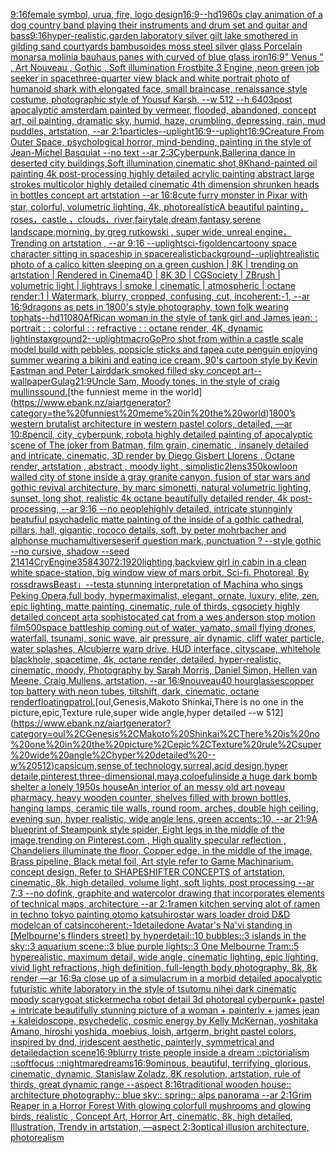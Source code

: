 [9:16](https://www.ebank.nz/aiartgenerator?category=9%3A16)[female symbol, urua, fire, logo design](https://www.ebank.nz/aiartgenerator?category=female%20symbol%2C%20urua%2C%20fire%2C%20logo%20design)[16:9](https://www.ebank.nz/aiartgenerator?category=16%3A9)[--hd](https://www.ebank.nz/aiartgenerator?category=--hd)[1960s clay animation of a dog country band playing their instruments and drum set and guitar and bass](https://www.ebank.nz/aiartgenerator?category=1960s%20clay%20animation%20of%20a%20dog%20country%20band%20playing%20their%20instruments%20and%20drum%20set%20and%20guitar%20and%20bass)[9:16](https://www.ebank.nz/aiartgenerator?category=9%3A16)[hyper-realistic,](https://www.ebank.nz/aiartgenerator?category=hyper-realistic%2C)[garden laboratory silver gilt lake  smothered in gilding sand courtyards bambusoides moss steel silver glass  Porcelain monarsa molinia bauhaus panes with curved of blue glass iron](https://www.ebank.nz/aiartgenerator?category=garden%20laboratory%20silver%20gilt%20lake%20%20smothered%20in%20gilding%20sand%20courtyards%20bambusoides%20moss%20steel%20silver%20glass%20%20Porcelain%20monarsa%20molinia%20bauhaus%20panes%20with%20curved%20of%20blue%20glass%20iron)[16:9](https://www.ebank.nz/aiartgenerator?category=16%3A9)[" Venus " , Art Nouveau , Gothic , Soft illumination   Frostbite 3 Engine ,](https://www.ebank.nz/aiartgenerator?category=%22%20Venus%20%22%20%2C%20Art%20Nouveau%20%2C%20Gothic%20%2C%20Soft%20illumination%20%20%20Frostbite%203%20Engine%20%2C)[neon green job seeker in space](https://www.ebank.nz/aiartgenerator?category=neon%20green%20job%20seeker%20in%20space)[three-quarter view black and white portrait photo of humanoid shark with elongated face, small braincase, renaissance style costume, photographic style of Yousuf Karsh, --w 512 --h 640](https://www.ebank.nz/aiartgenerator?category=three-quarter%20view%20black%20and%20white%20portrait%20photo%20of%20humanoid%20shark%20with%20elongated%20face%2C%20small%20braincase%2C%20renaissance%20style%20costume%2C%20photographic%20style%20of%20Yousuf%20Karsh%2C%20--w%20512%20--h%20640)[3](https://www.ebank.nz/aiartgenerator?category=3)[post apocalyptic amsterdam painted by vermeer, flooded, abandoned, concept art, oil painting, dramatic sky, humid, haze, crumbling, depressing, rain, mud puddles, artstation, --ar 2:1](https://www.ebank.nz/aiartgenerator?category=post%20apocalyptic%20amsterdam%20painted%20by%20vermeer%2C%20flooded%2C%20abandoned%2C%20concept%20art%2C%20oil%20painting%2C%20dramatic%20sky%2C%20humid%2C%20haze%2C%20crumbling%2C%20depressing%2C%20rain%2C%20mud%20puddles%2C%20artstation%2C%20--ar%202%3A1)[particles](https://www.ebank.nz/aiartgenerator?category=particles)[--uplight](https://www.ebank.nz/aiartgenerator?category=--uplight)[16:9](https://www.ebank.nz/aiartgenerator?category=16%3A9)[--uplight](https://www.ebank.nz/aiartgenerator?category=--uplight)[16:9](https://www.ebank.nz/aiartgenerator?category=16%3A9)[Creature From Outer Space, psychological horror, mind-bending, painting in the style of Jean-Michel Basquiat --no text --ar 2:3](https://www.ebank.nz/aiartgenerator?category=Creature%20From%20Outer%20Space%2C%20psychological%20horror%2C%20mind-bending%2C%20painting%20in%20the%20style%20of%20Jean-Michel%20Basquiat%20--no%20text%20--ar%202%3A3)[Cyberpunk,Ballerina dance in deserted city buildings,Soft illumination,cinematic shot,8K](https://www.ebank.nz/aiartgenerator?category=Cyberpunk%2CBallerina%20dance%20in%20deserted%20city%20buildings%2CSoft%20illumination%2Ccinematic%20shot%2C8K)[hand-painted oil painting 4k post-processing highly detailed acrylic painting abstract large strokes multicolor highly detailed cinematic 4th dimension  shrunken heads in bottles concept art artstation --ar 16:8](https://www.ebank.nz/aiartgenerator?category=hand-painted%20oil%20painting%204k%20post-processing%20highly%20detailed%20acrylic%20painting%20abstract%20large%20strokes%20multicolor%20highly%20detailed%20cinematic%204th%20dimension%20%20shrunken%20heads%20in%20bottles%20concept%20art%20artstation%20--ar%2016%3A8)[cute furry monster in Pixar with star, colorful, volumetric lighting, 4k, photorealistic](https://www.ebank.nz/aiartgenerator?category=cute%20furry%20monster%20in%20Pixar%20with%20star%2C%20colorful%2C%20volumetric%20lighting%2C%204k%2C%20photorealistic)[A beautiful painting，roses，castle ，clouds，river,fairytale,dream,fantasy,serene landscape,morning, by greg rutkowski , super wide, unreal engine，Trending on artstation , --ar 9:16 --uplight](https://www.ebank.nz/aiartgenerator?category=A%20beautiful%20painting%EF%BC%8Croses%EF%BC%8Ccastle%20%EF%BC%8Cclouds%EF%BC%8Criver%2Cfairytale%2Cdream%2Cfantasy%2Cserene%20landscape%2Cmorning%2C%20by%20greg%20rutkowski%20%2C%20super%20wide%2C%20unreal%20engine%EF%BC%8CTrending%20on%20artstation%20%2C%20--ar%209%3A16%20--uplight)[sci-fi](https://www.ebank.nz/aiartgenerator?category=sci-fi)[golden](https://www.ebank.nz/aiartgenerator?category=golden)[cartoony space character sitting in spaceship in space](https://www.ebank.nz/aiartgenerator?category=cartoony%20space%20character%20sitting%20in%20spaceship%20in%20space)[realistic](https://www.ebank.nz/aiartgenerator?category=realistic)[background](https://www.ebank.nz/aiartgenerator?category=background)[--uplight](https://www.ebank.nz/aiartgenerator?category=--uplight)[realistic photo of a calico kitten sleeping on a green cushion | 8K | trending on artstation | Rendered in Cinema4D | 8K 3D | CGSociety | ZBrush | volumetric light | lightrays | smoke | cinematic | atmospheric | octane render:1 | Watermark, blurry, cropped, confusing, cut, incoherent:-1, --ar 16:9](https://www.ebank.nz/aiartgenerator?category=realistic%20photo%20of%20a%20calico%20kitten%20sleeping%20on%20a%20green%20cushion%20%7C%208K%20%7C%20trending%20on%20artstation%20%7C%20Rendered%20in%20Cinema4D%20%7C%208K%203D%20%7C%20CGSociety%20%7C%20ZBrush%20%7C%20volumetric%20light%20%7C%20lightrays%20%7C%20smoke%20%7C%20cinematic%20%7C%20atmospheric%20%7C%20octane%20render%3A1%20%7C%20Watermark%2C%20blurry%2C%20cropped%2C%20confusing%2C%20cut%2C%20incoherent%3A-1%2C%20--ar%2016%3A9)[dragons as pets in 1800's style photography, town folk wearing tophats](https://www.ebank.nz/aiartgenerator?category=dragons%20as%20pets%20in%201800%27s%20style%20photography%2C%20town%20folk%20wearing%20tophats)[--hd](https://www.ebank.nz/aiartgenerator?category=--hd)[1](https://www.ebank.nz/aiartgenerator?category=1)[1080](https://www.ebank.nz/aiartgenerator?category=1080)[AfRican woman in the style of tank girl and James jean: : portrait : : colorful : : refractive : : octane render, 4K, dynamic light](https://www.ebank.nz/aiartgenerator?category=AfRican%20woman%20in%20the%20style%20of%20tank%20girl%20and%20James%20jean%3A%20%3A%20portrait%20%3A%20%3A%20colorful%20%3A%20%3A%20refractive%20%3A%20%3A%20octane%20render%2C%204K%2C%20dynamic%20light)[instax](https://www.ebank.nz/aiartgenerator?category=instax)[ground](https://www.ebank.nz/aiartgenerator?category=ground)[2](https://www.ebank.nz/aiartgenerator?category=2)[--uplight](https://www.ebank.nz/aiartgenerator?category=--uplight)[macro](https://www.ebank.nz/aiartgenerator?category=macro)[GoPro shot from within a castle scale model build with pebbles, popsicle sticks and tape](https://www.ebank.nz/aiartgenerator?category=GoPro%20shot%20from%20within%20a%20castle%20scale%20model%20build%20with%20pebbles%2C%20popsicle%20sticks%20and%20tape)[a cute penguin enjoying summer wearing a bikini and eating ice cream, 90's cartoon style by Kevin Eastman and Peter Laird](https://www.ebank.nz/aiartgenerator?category=a%20cute%20penguin%20enjoying%20summer%20wearing%20a%20bikini%20and%20eating%20ice%20cream%2C%2090%27s%20cartoon%20style%20by%20Kevin%20Eastman%20and%20Peter%20Laird)[dark smoked filled sky concept art--wallpaper](https://www.ebank.nz/aiartgenerator?category=dark%20smoked%20filled%20sky%20concept%20art--wallpaper)[Gulag](https://www.ebank.nz/aiartgenerator?category=Gulag)[21:9](https://www.ebank.nz/aiartgenerator?category=21%3A9)[Uncle Sam, Moody tones, in the style of craig mullins](https://www.ebank.nz/aiartgenerator?category=Uncle%20Sam%2C%20Moody%20tones%2C%20in%20the%20style%20of%20craig%20mullins)[sound.](https://www.ebank.nz/aiartgenerator?category=sound.)[the funniest meme in the world](https://www.ebank.nz/aiartgenerator?category=the%20funniest%20meme%20in%20the%20world)[1800’s western brutalist architecture in western pastel colors, detailed, —ar 10:8](https://www.ebank.nz/aiartgenerator?category=1800%E2%80%99s%20western%20brutalist%20architecture%20in%20western%20pastel%20colors%2C%20detailed%2C%20%E2%80%94ar%2010%3A8)[pencil, city, cyberpunk, robot](https://www.ebank.nz/aiartgenerator?category=pencil%2C%20city%2C%20cyberpunk%2C%20robot)[a highly detailed painting of apocalyptic scene of The joker from Batman, film grain, cinematic , insanely detailed and intricate, cinematic, 3D render by Diego Gisbert Llorens , Octane render, artstation , abstract , moody light , simplistic](https://www.ebank.nz/aiartgenerator?category=a%20highly%20detailed%20painting%20of%20apocalyptic%20scene%20of%20The%20joker%20from%20Batman%2C%20film%20grain%2C%20cinematic%20%2C%20insanely%20detailed%20and%20intricate%2C%20cinematic%2C%203D%20render%20by%20Diego%20Gisbert%20Llorens%20%2C%20Octane%20render%2C%20artstation%20%2C%20abstract%20%2C%20moody%20light%20%2C%20simplistic)[2](https://www.ebank.nz/aiartgenerator?category=2)[lens](https://www.ebank.nz/aiartgenerator?category=lens)[350](https://www.ebank.nz/aiartgenerator?category=350)[kowloon walled city of stone inside a gray granite canyon, fusion of star wars and gothic revival architecture, by marc simonetti, natural volumetric lighting, sunset, long shot, realistic 4k octane beautifully detailed render, 4k post-processing, --ar 9:16 --no people](https://www.ebank.nz/aiartgenerator?category=kowloon%20walled%20city%20of%20stone%20inside%20a%20gray%20granite%20canyon%2C%20fusion%20of%20star%20wars%20and%20gothic%20revival%20architecture%2C%20by%20marc%20simonetti%2C%20natural%20volumetric%20lighting%2C%20sunset%2C%20long%20shot%2C%20realistic%204k%20octane%20beautifully%20detailed%20render%2C%204k%20post-processing%2C%20--ar%209%3A16%20--no%20people)[highly detailed, intricate stunnginly beatufiul psychadelic matte painting of the inside of a gothic cathedral, pillars, hall, gigantic, rococo details, soft, by peter mohrbacher and alphonse mucha](https://www.ebank.nz/aiartgenerator?category=highly%20detailed%2C%20intricate%20stunnginly%20beatufiul%20psychadelic%20matte%20painting%20of%20the%20inside%20of%20a%20gothic%20cathedral%2C%20pillars%2C%20hall%2C%20gigantic%2C%20rococo%20details%2C%20soft%2C%20by%20peter%20mohrbacher%20and%20alphonse%20mucha)[multiverse](https://www.ebank.nz/aiartgenerator?category=multiverse)[serif question mark, punctuation ? --style gothic --no cursive, shadow --seed 21414](https://www.ebank.nz/aiartgenerator?category=serif%20question%20mark%2C%20punctuation%20%3F%20--style%20gothic%20--no%20cursive%2C%20shadow%20--seed%2021414)[CryEngine](https://www.ebank.nz/aiartgenerator?category=CryEngine)[3584](https://www.ebank.nz/aiartgenerator?category=3584)[3072:1920](https://www.ebank.nz/aiartgenerator?category=3072%3A1920)[lighting,](https://www.ebank.nz/aiartgenerator?category=lighting%2C)[backview girl in cabin in a clean white space-station, big window view of mars orbit. Sci-fi. Photoreal, By rossdraws](https://www.ebank.nz/aiartgenerator?category=backview%20girl%20in%20cabin%20in%20a%20clean%20white%20space-station%2C%20big%20window%20view%20of%20mars%20orbit.%20Sci-fi.%20Photoreal%2C%20By%20rossdraws)[Beast」](https://www.ebank.nz/aiartgenerator?category=Beast%E3%80%8D)[--test](https://www.ebank.nz/aiartgenerator?category=--test)[a stunning interpretation of Machina who sings Peking Opera,full body, hypermaximalist, elegant, ornate, luxury, elite, zen, epic lighting,  matte painting, cinematic,  rule of thirds, cgsociety highly detailed concept art](https://www.ebank.nz/aiartgenerator?category=a%20stunning%20interpretation%20of%20Machina%20who%20sings%20Peking%20Opera%2Cfull%20body%2C%20hypermaximalist%2C%20elegant%2C%20ornate%2C%20luxury%2C%20elite%2C%20zen%2C%20epic%20lighting%2C%20%20matte%20painting%2C%20cinematic%2C%20%20rule%20of%20thirds%2C%20cgsociety%20highly%20detailed%20concept%20art)[a sophistocated cat from a wes anderson stop motion film](https://www.ebank.nz/aiartgenerator?category=a%20sophistocated%20cat%20from%20a%20wes%20anderson%20stop%20motion%20film)[500](https://www.ebank.nz/aiartgenerator?category=500)[space battleship coming out of water, yamato, small flying drones, waterfall, tsunami, sonic wave, air pressure, air dynamic, cliff water particle, water splashes, Alcubierre warp drive, HUD interface, cityscape, whitehole blackhole, spacetime, 4k, octane render, detailed, hyper-realistic, cinematic, moody, Photography by Sarah Morris, Daniel Simon, Hellen van Meene, Craig Mullens, artstation, --ar 16:9](https://www.ebank.nz/aiartgenerator?category=space%20battleship%20coming%20out%20of%20water%2C%20yamato%2C%20small%20flying%20drones%2C%20waterfall%2C%20tsunami%2C%20sonic%20wave%2C%20air%20pressure%2C%20air%20dynamic%2C%20cliff%20water%20particle%2C%20water%20splashes%2C%20Alcubierre%20warp%20drive%2C%20HUD%20interface%2C%20cityscape%2C%20whitehole%20blackhole%2C%20spacetime%2C%204k%2C%20octane%20render%2C%20detailed%2C%20hyper-realistic%2C%20cinematic%2C%20moody%2C%20Photography%20by%20Sarah%20Morris%2C%20Daniel%20Simon%2C%20Hellen%20van%20Meene%2C%20Craig%20Mullens%2C%20artstation%2C%20--ar%2016%3A9)[nouveau](https://www.ebank.nz/aiartgenerator?category=nouveau)[40 hourglasses](https://www.ebank.nz/aiartgenerator?category=40%20hourglasses)[copper top battery with neon tubes, tiltshift, dark, cinematic, octane render](https://www.ebank.nz/aiartgenerator?category=copper%20top%20battery%20with%20neon%20tubes%2C%20tiltshift%2C%20dark%2C%20cinematic%2C%20octane%20render)[floating](https://www.ebank.nz/aiartgenerator?category=floating)[patrol.](https://www.ebank.nz/aiartgenerator?category=patrol.)[oul,Genesis,Makoto Shinkai,There is no one in the picture,epic,Texture rule,super wide angle,hyper detailed --w 512](https://www.ebank.nz/aiartgenerator?category=oul%2CGenesis%2CMakoto%20Shinkai%2CThere%20is%20no%20one%20in%20the%20picture%2Cepic%2CTexture%20rule%2Csuper%20wide%20angle%2Chyper%20detailed%20--w%20512)[capsicum,sense of technology,surreal,acid design,hyper detaile,pinterest,three-dimensional,maya,coloeful](https://www.ebank.nz/aiartgenerator?category=capsicum%2Csense%20of%20technology%2Csurreal%2Cacid%20design%2Chyper%20detaile%2Cpinterest%2Cthree-dimensional%2Cmaya%2Ccoloeful)[inside a huge dark bomb shelter a lonely 1950s house](https://www.ebank.nz/aiartgenerator?category=inside%20a%20huge%20dark%20bomb%20shelter%20a%20lonely%201950s%20house)[An interior of an messy old art noveau pharmacy, heavy wooden counter, shelves filled with brown bottles, hanging lamps, ceramic tile walls, round room, arches, double high ceiling, evening sun, hyper realistic, wide angle lens, green accents::10, --ar 21:9](https://www.ebank.nz/aiartgenerator?category=An%20interior%20of%20an%20messy%20old%20art%20noveau%20pharmacy%2C%20heavy%20wooden%20counter%2C%20shelves%20filled%20with%20brown%20bottles%2C%20hanging%20lamps%2C%20ceramic%20tile%20walls%2C%20round%20room%2C%20arches%2C%20double%20high%20ceiling%2C%20evening%20sun%2C%20hyper%20realistic%2C%20wide%20angle%20lens%2C%20green%20accents%3A%3A10%2C%20--ar%2021%3A9)[A blueprint of Steampunk style spider,   Eight legs in the middle of the image,trending on Pinterest.com  , High quality specular reflection ,  Chandeliers illuminate the floor, Copper  edge, in the middle of the image, Brass pipeline,  Black metal foil,  Art style refer to Game Machinarium.  concept design, Refer to SHAPESHIFTER CONCEPTS  of artstation, cinematic,  8k, high detailed,  volume light,  soft lights,  post processing    --ar 7:3   --no dof](https://www.ebank.nz/aiartgenerator?category=A%20blueprint%20of%20Steampunk%20style%20spider%2C%20%20%20Eight%20legs%20in%20the%20middle%20of%20the%20image%2Ctrending%20on%20Pinterest.com%20%20%2C%20High%20quality%20specular%20reflection%20%2C%20%20Chandeliers%20illuminate%20the%20floor%2C%20Copper%20%20edge%2C%20in%20the%20middle%20of%20the%20image%2C%20Brass%20pipeline%2C%20%20Black%20metal%20foil%2C%20%20Art%20style%20refer%20to%20Game%20Machinarium.%20%20concept%20design%2C%20Refer%20to%20SHAPESHIFTER%20CONCEPTS%20%20of%20artstation%2C%20cinematic%2C%20%208k%2C%20high%20detailed%2C%20%20volume%20light%2C%20%20soft%20lights%2C%20%20post%20processing%20%20%20%20--ar%207%3A3%20%20%20--no%20dof)[ink, graphite and watercolor drawing that incorporates elements of technical maps, architecture --ar 2:1](https://www.ebank.nz/aiartgenerator?category=ink%2C%20graphite%20and%20watercolor%20drawing%20that%20incorporates%20elements%20of%20technical%20maps%2C%20architecture%20--ar%202%3A1)[ramen kitchen serving alot of ramen in techno tokyo painting otomo katsuhiro](https://www.ebank.nz/aiartgenerator?category=ramen%20kitchen%20serving%20alot%20of%20ramen%20in%20techno%20tokyo%20painting%20otomo%20katsuhiro)[star wars loader droid D&D model](https://www.ebank.nz/aiartgenerator?category=star%20wars%20loader%20droid%20D%26D%20model)[can of cats](https://www.ebank.nz/aiartgenerator?category=can%20of%20cats)[incoherent:-1](https://www.ebank.nz/aiartgenerator?category=incoherent%3A-1)[detailed](https://www.ebank.nz/aiartgenerator?category=detailed)[one Avatar's Na'vi standing in [Melbourne's flinders street] by hyperdetail::10 bubbles::3 islands in the sky::3 aquarium scene::3 blue purple lights::3 One Melbourne Tram::5 hyperealistic, maximum detail, wide angle, cinematic lighting, epic lighting, vivid light refractions, high definition, full-length body photography, 8k, 8k render —ar 16:9](https://www.ebank.nz/aiartgenerator?category=one%20Avatar%27s%20Na%27vi%20standing%20in%20%5BMelbourne%27s%20flinders%20street%5D%20by%20hyperdetail%3A%3A10%20bubbles%3A%3A3%20islands%20in%20the%20sky%3A%3A3%20aquarium%20scene%3A%3A3%20blue%20purple%20lights%3A%3A3%20One%20Melbourne%20Tram%3A%3A5%20hyperealistic%2C%20maximum%20detail%2C%20wide%20angle%2C%20cinematic%20lighting%2C%20epic%20lighting%2C%20vivid%20light%20refractions%2C%20high%20definition%2C%20full-length%20body%20photography%2C%208k%2C%208k%20render%20%E2%80%94ar%2016%3A9)[a close up of a simulacrum in a morbid detailed apocalyptic futuristic white laboratory in the style of tsutomu nihei dark cinematic moody scary](https://www.ebank.nz/aiartgenerator?category=a%20close%20up%20of%20a%20simulacrum%20in%20a%20morbid%20detailed%20apocalyptic%20futuristic%20white%20laboratory%20in%20the%20style%20of%20tsutomu%20nihei%20dark%20cinematic%20moody%20scary)[goat sticker](https://www.ebank.nz/aiartgenerator?category=goat%20sticker)[mecha robot detail 3d photoreal cyberpunk](https://www.ebank.nz/aiartgenerator?category=mecha%20robot%20detail%203d%20photoreal%20cyberpunk)[+ pastel +  intricate beautifully stunning picture of a woman + painterly + james jean + kaleidoscope, psychedelic, cosmic energy by Kelly McKernan, yoshitaka Amano, hiroshi yoshida, moebius, loish, artgerm, bright pastel colors, inspired by dnd, iridescent aesthetic, painterly, symmetrical and detailed](https://www.ebank.nz/aiartgenerator?category=%2B%20pastel%20%2B%20%20intricate%20beautifully%20stunning%20picture%20of%20a%20woman%20%2B%20painterly%20%2B%20james%20jean%20%2B%20kaleidoscope%2C%20psychedelic%2C%20cosmic%20energy%20by%20Kelly%20McKernan%2C%20yoshitaka%20Amano%2C%20hiroshi%20yoshida%2C%20moebius%2C%20loish%2C%20artgerm%2C%20bright%20pastel%20colors%2C%20inspired%20by%20dnd%2C%20iridescent%20aesthetic%2C%20painterly%2C%20symmetrical%20and%20detailed)[action scene](https://www.ebank.nz/aiartgenerator?category=action%20scene)[16:9](https://www.ebank.nz/aiartgenerator?category=16%3A9)[blurry triste people inside a dream ::pictorialism ::softfocus ::nightmare](https://www.ebank.nz/aiartgenerator?category=blurry%20triste%20people%20inside%20a%20dream%20%3A%3Apictorialism%20%3A%3Asoftfocus%20%3A%3Anightmare)[dreams](https://www.ebank.nz/aiartgenerator?category=dreams)[16:9](https://www.ebank.nz/aiartgenerator?category=16%3A9)[ominous, beautiful, terrifying, glorious, cinematic, dynamic, Stanislaw Zoladz, 8K resolution, artstation, rule of thirds, great dynamic range --aspect 8:16](https://www.ebank.nz/aiartgenerator?category=ominous%2C%20beautiful%2C%20terrifying%2C%20glorious%2C%20cinematic%2C%20dynamic%2C%20Stanislaw%20Zoladz%2C%208K%20resolution%2C%20artstation%2C%20rule%20of%20thirds%2C%20great%20dynamic%20range%20--aspect%208%3A16)[traditional wooden house:: architecture photography:: blue sky:: spring:: alps panorama --ar 2:1](https://www.ebank.nz/aiartgenerator?category=traditional%20wooden%20house%3A%3A%20architecture%20photography%3A%3A%20blue%20sky%3A%3A%20spring%3A%3A%20alps%20panorama%20--ar%202%3A1)[Grim Reaper in a Horror Forest With glowing colorfull mushrooms and glowing birds, realistic , Concept Art, Horror Art, cinematic, 8k, high detailed, Illustration, Trendy in artstation, —aspect 2:3](https://www.ebank.nz/aiartgenerator?category=Grim%20Reaper%20in%20a%20Horror%20Forest%20With%20glowing%20colorfull%20mushrooms%20and%20glowing%20birds%2C%20realistic%20%2C%20Concept%20Art%2C%20Horror%20Art%2C%20cinematic%2C%208k%2C%20high%20detailed%2C%20Illustration%2C%20Trendy%20in%20artstation%2C%20%E2%80%94aspect%202%3A3)[optical illusion architecture, photorealism](https://www.ebank.nz/aiartgenerator?category=optical%20illusion%20architecture%2C%20photorealism)